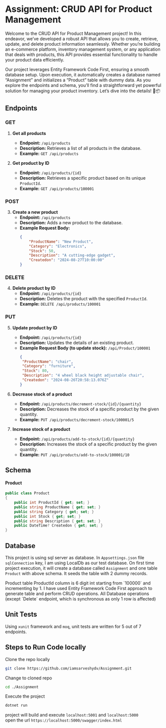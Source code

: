# Assignment: CRUD API for Product Management

Welcome to the CRUD API for Product Management project! In this endeavor, we’ve developed a robust API that allows you to create, retrieve, update, and delete product information seamlessly. Whether you’re building an e-commerce platform, inventory management system, or any application that deals with products, this API provides essential functionality to handle your product data efficiently.

Our project leverages Entity Framework Code First, ensuring a smooth database setup. Upon execution, it automatically creates a database named “Assignment” and initializes a “Product” table with dummy data. As you explore the endpoints and schema, you’ll find a straightforward yet powerful solution for managing your product inventory. Let’s dive into the details! 🚀📦

## Endpoints

### GET

1. **Get all products**
   - **Endpoint:** `/api/products`
   - **Description:** Retrieves a list of all products in the database.
   - **Example:** `GET /api/products`

2. **Get product by ID**
   - **Endpoint:** `/api/products/{id}`
   - **Description:** Retrieves a specific product based on its unique `ProductId`.
   - **Example:** `GET /api/products/100001`

### POST

3. **Create a new product**
   - **Endpoint:** `/api/products`
   - **Description:** Adds a new product to the database.
   - **Example Request Body:**
     ```json
     {
         "ProductName": "New Product",
         "Category": "Electronics",
         "Stock": 50,
         "Description": "A cutting-edge gadget",
         "Createdon": "2024-08-27T10:00:00"
     }
     ```

### DELETE

4. **Delete product by ID**
   - **Endpoint:** `/api/products/{id}`
   - **Description:** Deletes the product with the specified `ProductId`.
   - **Example:** `DELETE /api/products/100001`

### PUT

5. **Update product by ID**
   - **Endpoint:** `/api/products/{id}`
   - **Description:** Updates the details of an existing product.
   - **Example Request Body (to update stock):** `/api/Product/100001`
     ```json
     {
      "ProductName": "chair",
      "Category": "furniture",
      "Stock": 80,
      "Description": "4 wheel black height adjustable chair",
      "Createdon": "2024-08-26T20:58:13.076Z"
     }
     ```

6. **Decrease stock of a product**
   - **Endpoint:** `/api/products/decrement-stock/{id}/{quantity}`
   - **Description:** Decreases the stock of a specific product by the given quantity.
   - **Example:** `PUT /api/products/decrement-stock/100001/5`

7. **Increase stock of a product**
   - **Endpoint:** `/api/products/add-to-stock/{id}/{quantity}`
   - **Description:** Increases the stock of a specific product by the given quantity.
   - **Example:** `PUT /api/products/add-to-stock/100001/10`

## Schema

#### Product
```csharp
public class Product
{
    public int ProductId { get; set; }
    public string ProductName { get; set; }
    public string Category { get; set; }
    public int Stock { get; set; }
    public string Description { get; set; }
    public DateTime? Createdon { get; set; }
}
```

## Database

This project is using sql server as database.
In `Appsettings.json` file `sqlConnection` key, I am using LocalDb as our test database. On first time project execution, it will create a database called `Assignment` and one table `Product` with above schema. It seeds the table with 2 dummy records.
<p>Product table ProductId column is 6 digit int starting from `100000` and incrementing by 1.
I have used Entity Framework Code First approach to generate table and perform CRUD operations.
All Database operations (except `Delete` endpoint, which is synchronous as only 1 row is affected)</p>

## Unit Tests

Using `xunit` framework and `moq`, unit tests are written for 5 out of 7 endpoints.

## Steps to Run Code locally
Clone the repo locally
```sh
git clone https://github.com/iamsarveshydv/Assignment.git
```

Change to cloned repo
```sh
cd ./Assignment
```

Execute the project 
```sh
dotnet run
```

project will build and execute `localhost:5001` and `localhost:5000`<br>
open the url `https://localhost:5000/swagger/index.html`
